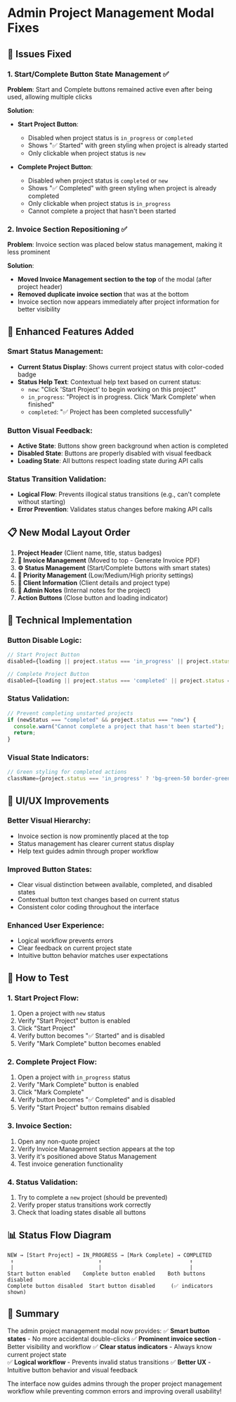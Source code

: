 # Admin Project Management Modal Fixes

## 🐛 Issues Fixed

### 1. Start/Complete Button State Management ✅

**Problem**: Start and Complete buttons remained active even after being used, allowing multiple clicks

**Solution**:

- **Start Project Button**:

  - Disabled when project status is `in_progress` or `completed`
  - Shows "✅ Started" with green styling when project is already started
  - Only clickable when project status is `new`

- **Complete Project Button**:
  - Disabled when project status is `completed` or `new`
  - Shows "✅ Completed" with green styling when project is already completed
  - Only clickable when project status is `in_progress`
  - Cannot complete a project that hasn't been started

### 2. Invoice Section Repositioning ✅

**Problem**: Invoice section was placed below status management, making it less prominent

**Solution**:

- **Moved Invoice Management section to the top** of the modal (after project header)
- **Removed duplicate invoice section** that was at the bottom
- Invoice section now appears immediately after project information for better visibility

## 🎯 Enhanced Features Added

### Smart Status Management:

- **Current Status Display**: Shows current project status with color-coded badge
- **Status Help Text**: Contextual help text based on current status:
  - `new`: "Click 'Start Project' to begin working on this project"
  - `in_progress`: "Project is in progress. Click 'Mark Complete' when finished"
  - `completed`: "✅ Project has been completed successfully"

### Button Visual Feedback:

- **Active State**: Buttons show green background when action is completed
- **Disabled State**: Buttons are properly disabled with visual feedback
- **Loading State**: All buttons respect loading state during API calls

### Status Transition Validation:

- **Logical Flow**: Prevents illogical status transitions (e.g., can't complete without starting)
- **Error Prevention**: Validates status changes before making API calls

## 📋 New Modal Layout Order

1. **Project Header** (Client name, title, status badges)
2. **📄 Invoice Management** (Moved to top - Generate Invoice PDF)
3. **⚙️ Status Management** (Start/Complete buttons with smart states)
4. **🎯 Priority Management** (Low/Medium/High priority settings)
5. **👤 Client Information** (Client details and project type)
6. **📝 Admin Notes** (Internal notes for the project)
7. **Action Buttons** (Close button and loading indicator)

## 🔧 Technical Implementation

### Button Disable Logic:

```typescript
// Start Project Button
disabled={loading || project.status === 'in_progress' || project.status === 'completed'}

// Complete Project Button
disabled={loading || project.status === 'completed' || project.status === 'new'}
```

### Status Validation:

```typescript
// Prevent completing unstarted projects
if (newStatus === "completed" && project.status === "new") {
  console.warn("Cannot complete a project that hasn't been started");
  return;
}
```

### Visual State Indicators:

```typescript
// Green styling for completed actions
className={project.status === 'in_progress' ? 'bg-green-50 border-green-200 text-green-700' : ''}
```

## 🎨 UI/UX Improvements

### Better Visual Hierarchy:

- Invoice section is now prominently placed at the top
- Status management has clearer current status display
- Help text guides admin through proper workflow

### Improved Button States:

- Clear visual distinction between available, completed, and disabled states
- Contextual button text changes based on current status
- Consistent color coding throughout the interface

### Enhanced User Experience:

- Logical workflow prevents errors
- Clear feedback on current project state
- Intuitive button behavior matches user expectations

## 🚀 How to Test

### 1. Start Project Flow:

1. Open a project with `new` status
2. Verify "Start Project" button is enabled
3. Click "Start Project"
4. Verify button becomes "✅ Started" and is disabled
5. Verify "Mark Complete" button becomes enabled

### 2. Complete Project Flow:

1. Open a project with `in_progress` status
2. Verify "Mark Complete" button is enabled
3. Click "Mark Complete"
4. Verify button becomes "✅ Completed" and is disabled
5. Verify "Start Project" button remains disabled

### 3. Invoice Section:

1. Open any non-quote project
2. Verify Invoice Management section appears at the top
3. Verify it's positioned above Status Management
4. Test invoice generation functionality

### 4. Status Validation:

1. Try to complete a `new` project (should be prevented)
2. Verify proper status transitions work correctly
3. Check that loading states disable all buttons

## 📊 Status Flow Diagram

```
NEW → [Start Project] → IN_PROGRESS → [Mark Complete] → COMPLETED
 ↑                           ↑                            ↑
 |                           |                            |
Start button enabled    Complete button enabled    Both buttons disabled
Complete button disabled  Start button disabled     (✅ indicators shown)
```

## 🎉 Summary

The admin project management modal now provides:
✅ **Smart button states** - No more accidental double-clicks
✅ **Prominent invoice section** - Better visibility and workflow
✅ **Clear status indicators** - Always know current project state  
✅ **Logical workflow** - Prevents invalid status transitions
✅ **Better UX** - Intuitive button behavior and visual feedback

The interface now guides admins through the proper project management workflow while preventing common errors and improving overall usability!

